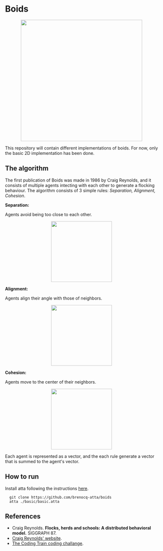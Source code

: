<!--
title: Boids
description: Multiple implementations of boids
image: https://storage.googleapis.com/atta-images/docs/boids/basic/boids-basic.gif
-->
# Boids

<div align="center">
  <img src="https://storage.googleapis.com/atta-images/docs/boids/basic/boids-basic.gif" height="400">
</div>

This repository will contain different implementations of boids. For now, only the basic 2D implementation has been done.

## The algorithm

The first publication of Boids was made in 1986 by Craig Reynolds, and it consists of multiple agents intecting with each other to generate a flocking behaviour. The algorithm consists of 3 simple rules: _Separation, Alignment, Cohesion_.

**Separation:**

Agents avoid being too close to each other.
<div align="center">
  <img src="https://storage.googleapis.com/atta-images/docs/boids/separation.png" height="200">
</div>

**Alignment:**

Agents align their angle with those of neighbors.
<div align="center">
  <img src="https://storage.googleapis.com/atta-images/docs/boids/alignment.png" height="200">
</div>

**Cohesion:**

Agents move to the center of their neighbors.
<div align="center">
  <img src="https://storage.googleapis.com/atta-images/docs/boids/cohesion.png" height="200">
</div>

Each agent is represented as a vector, and the each rule generate a vector that is summed to the agent's vector.

## How to run
Install atta following the instructions [here](https://github.com/brenocq/atta).
```
  git clone https://github.com/brenocq-atta/boids
  atta ./basic/basic.atta
```

## References
- Craig Reynolds. **Flocks, herds and schools: A distributed behavioral model.** SIGGRAPH 87.
- [Craig Reynolds' website](https://www.red3d.com/cwr/boids/).
- [The Coding Train coding challange](https://www.youtube.com/watch?v=mhjuuHl6qHM).
